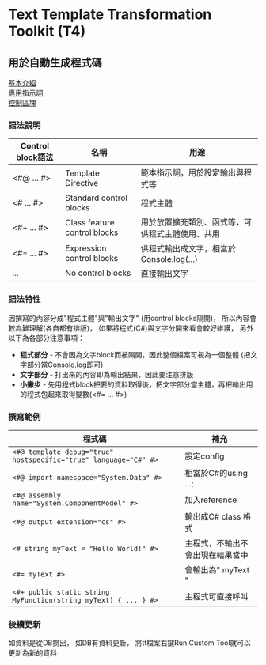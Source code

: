 # Text Template Transformation Toolkit (T4)
## 用於自動生成程式碼

[基本介紹](https://docs.microsoft.com/zh-tw/visualstudio/modeling/design-time-code-generation-by-using-t4-text-templates?view=vs-2019) <br>
[專用指示詞](https://docs.microsoft.com/zh-tw/visualstudio/modeling/t4-template-directive?view=vs-2019) <br>
[控制區塊](https://docs.microsoft.com/en-us/visualstudio/modeling/text-template-control-blocks?view=vs-2019) <br>

### 語法說明
| Control block語法 | 名稱 | 用途 |
| -- | -- | -- |
| <#@ ... #> | Template Directive | 範本指示詞，用於設定輸出與程式等 |
| <# ... #> | Standard control blocks | 程式主體 |
| <#+ ... #> | Class feature control blocks | 用於放置擴充類別、函式等，可供程式主體使用、共用 |
| <#= ... #> | Expression control blocks | 供程式輸出成文字，相當於Console.log(...) |
| ... | No control blocks | 直接輸出文字 |

### 語法特性
因撰寫的內容分成"程式主體"與"輸出文字" (用control blocks隔開)，
所以內容會較為難理解(各自都有排版)，
如果將程式(C#)與文字分開來看會較好維護，
另外以下為各部分注意事項：
* **程式部分** - 不會因為文字block而被隔開，因此整個檔案可視為一個整體 (把文字部分當Console.log即可)
* **文字部分** - 打出來的內容即為輸出結果，因此要注意排版
* **小撇步** - 先用程式block把要的資料取得後，把文字部分當主體，再把輸出用的程式包起來取得變數(<#= ... #>)


### 撰寫範例
| 程式碼 | 補充 |
| -- | -- |
| `<#@ template debug="true" hostspecific="true" language="C#" #> ` | 設定config |
| `<#@ import namespace="System.Data" #>`  | 相當於C#的using ...; |
| `<#@ assembly name="System.ComponentModel" #>`  | 加入reference |
| `<#@ output extension="cs" #>` |  輸出成C# class 格式 |
| `<# string myText = "Hello World!" #>` | 主程式，不輸出不會出現在結果當中 |
| `<#= myText #>` |  會輸出為" myText " |
| `<#+ public static string MyFunction(string myText) { ... } #>` | 主程式可直接呼叫 |

### 後續更新
如資料是從DB撈出，
如DB有資料更新，
將tt檔案右鍵Run Custom Tool就可以更新為新的資料
